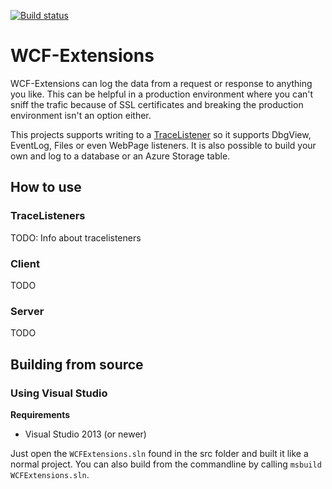 [![Build status](https://ci.appveyor.com/api/projects/status/2g6eugjo5v6ierau?svg=true)](https://ci.appveyor.com/project/DickvdBrink/wcf-extensions)

# WCF-Extensions

WCF-Extensions can log the data from a request or response to anything you like. This can be helpful in a production environment where you can't sniff the trafic because of SSL certificates and breaking the production environment isn't an option either.

This projects supports writing to a [TraceListener](https://msdn.microsoft.com/en-us/library/system.diagnostics.tracelistener(v=vs.110).aspx) so it supports DbgView, EventLog, Files or even WebPage listeners. It is also possible to build your own and log to a database or an Azure Storage table.

## How to use

### TraceListeners

TODO: Info about tracelisteners

### Client

TODO

### Server

TODO

## Building from source

### Using Visual Studio

**Requirements**
 * Visual Studio 2013 (or newer)

Just open the `WCFExtensions.sln` found in the src folder and built it like a normal project. You can also build from the commandline by calling `msbuild WCFExtensions.sln`.
